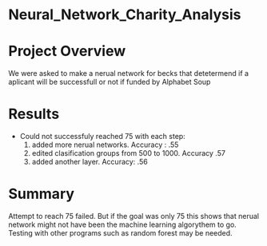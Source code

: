 # Neural_Network_Charity_Analysis

# Project Overview
We were asked to make a nerual network for becks that detetermend if a aplicant will be successfull or not if funded by Alphabet Soup

# Results
* Could not successfuly reached 75 with each step:
   1. added more nerual networks. Accuracy : .55
   2. edited clasification groups from 500 to 1000. Accuracy .57
   3. added another layer. Accuracy: .56
   
# Summary
Attempt to reach 75 failed. But if the goal was only 75 this shows that nerual network might not have been the machine learning algorythem to go. Testing with other programs such as random forest may be needed. 
